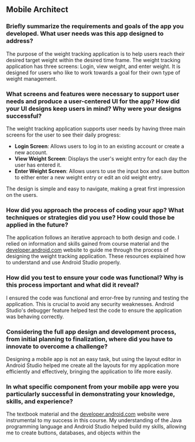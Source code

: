 ## Mobile Architect

### Briefly summarize the requirements and goals of the app you developed. What user needs was this app designed to address?
The purpose of the weight tracking application is to help users reach their desired target weight within the desired time frame. The weight tracking application has three screens: Login, view weight, and enter weight. It is designed for users who like to work towards a goal for their own type of weight management.

### What screens and features were necessary to support user needs and produce a user-centered UI for the app? How did your UI designs keep users in mind? Why were your designs successful?
The weight tracking application supports user needs by having three main screens for the user to see their daily progress:
- **Login Screen**: Allows users to log in to an existing account or create a new account.
- **View Weight Screen**: Displays the user's weight entry for each day the user has entered it.
- **Enter Weight Screen**: Allows users to use the input box and save button to either enter a new weight entry or edit an old weight entry.

The design is simple and easy to navigate, making a great first impression on the users.

### How did you approach the process of coding your app? What techniques or strategies did you use? How could those be applied in the future?
The application follows an iterative approach to both design and code. I relied on information and skills gained from course material and the [developer.android.com](https://developer.android.com) website to guide me through the process of designing the weight tracking application. These resources explained how to understand and use Android Studio properly.

### How did you test to ensure your code was functional? Why is this process important and what did it reveal?
I ensured the code was functional and error-free by running and testing the application. This is crucial to avoid any security weaknesses. Android Studio's debugger feature helped test the code to ensure the application was behaving correctly.

### Considering the full app design and development process, from initial planning to finalization, where did you have to innovate to overcome a challenge?
Designing a mobile app is not an easy task, but using the layout editor in Android Studio helped me create all the layouts for my application more efficiently and effectively, bringing the application to life more easily.

### In what specific component from your mobile app were you particularly successful in demonstrating your knowledge, skills, and experience?
The textbook material and the [developer.android.com](https://developer.android.com) website were instrumental to my success in this course. My understanding of the Java programming language and Android Studio helped build my skills, allowing me to create buttons, databases, and objects within the 

